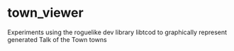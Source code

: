 # town_viewer
Experiments using the roguelike dev library libtcod to graphically represent generated Talk of the Town towns
